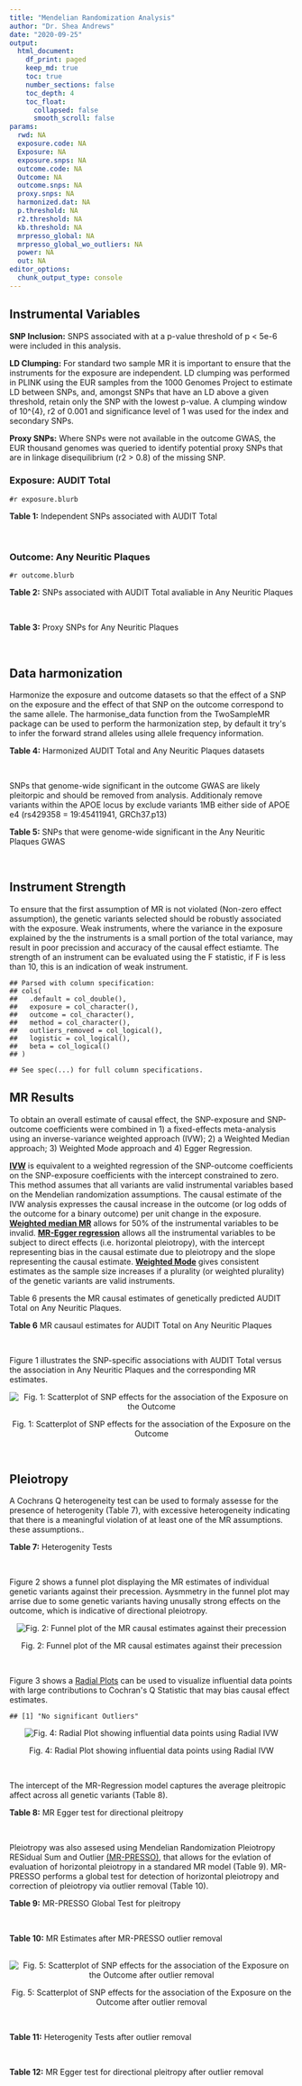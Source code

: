 ```yaml
---
title: "Mendelian Randomization Analysis"
author: "Dr. Shea Andrews"
date: "2020-09-25"
output:
  html_document:
    df_print: paged
    keep_md: true
    toc: true
    number_sections: false
    toc_depth: 4
    toc_float:
      collapsed: false
      smooth_scroll: false
params:
  rwd: NA
  exposure.code: NA
  Exposure: NA
  exposure.snps: NA
  outcome.code: NA
  Outcome: NA
  outcome.snps: NA
  proxy.snps: NA
  harmonized.dat: NA
  p.threshold: NA
  r2.threshold: NA
  kb.threshold: NA
  mrpresso_global: NA
  mrpresso_global_wo_outliers: NA
  power: NA
  out: NA
editor_options:
  chunk_output_type: console
---
```







## Instrumental Variables
**SNP Inclusion:** SNPS associated with at a p-value threshold of p < 5e-6 were included in this analysis.
<br>

**LD Clumping:** For standard two sample MR it is important to ensure that the instruments for the exposure are independent. LD clumping was performed in PLINK using the EUR samples from the 1000 Genomes Project to estimate LD between SNPs, and, amongst SNPs that have an LD above a given threshold, retain only the SNP with the lowest p-value. A clumping window of 10^{4}, r2 of 0.001 and significance level of 1 was used for the index and secondary SNPs.
<br>

**Proxy SNPs:** Where SNPs were not available in the outcome GWAS, the EUR thousand genomes was queried to identify potential proxy SNPs that are in linkage disequilibrium (r2 > 0.8) of the missing SNP.
<br>

### Exposure: AUDIT Total
`#r exposure.blurb`
<br>

**Table 1:** Independent SNPs associated with AUDIT Total
<div data-pagedtable="false">
  <script data-pagedtable-source type="application/json">
{"columns":[{"label":["SNP"],"name":[1],"type":["chr"],"align":["left"]},{"label":["CHROM"],"name":[2],"type":["dbl"],"align":["right"]},{"label":["POS"],"name":[3],"type":["dbl"],"align":["right"]},{"label":["REF"],"name":[4],"type":["chr"],"align":["left"]},{"label":["ALT"],"name":[5],"type":["chr"],"align":["left"]},{"label":["AF"],"name":[6],"type":["dbl"],"align":["right"]},{"label":["BETA"],"name":[7],"type":["dbl"],"align":["right"]},{"label":["SE"],"name":[8],"type":["dbl"],"align":["right"]},{"label":["Z"],"name":[9],"type":["dbl"],"align":["right"]},{"label":["P"],"name":[10],"type":["dbl"],"align":["right"]},{"label":["N"],"name":[11],"type":["dbl"],"align":["right"]},{"label":["TRAIT"],"name":[12],"type":["chr"],"align":["left"]}],"data":[{"1":"rs55847536","2":"1","3":"72248052","4":"A","5":"G","6":"0.39224600","7":"-0.01211140","8":"0.002641534","9":"-4.585","10":"4.545e-06","11":"140945","12":"AUDIT_Total"},{"1":"rs145186401","2":"1","3":"76879585","4":"T","5":"A","6":"0.02301560","7":"0.01278336","8":"0.002633030","9":"4.855","10":"1.203e-06","11":"141716","12":"AUDIT_Total"},{"1":"rs2390440","2":"1","3":"88625312","4":"C","5":"T","6":"0.23443800","7":"-0.01245564","8":"0.002631660","9":"-4.733","10":"2.211e-06","11":"141932","12":"AUDIT_Total"},{"1":"rs11809772","2":"1","3":"181625486","4":"A","5":"C","6":"0.11076800","7":"-0.01367530","8":"0.002654373","9":"-5.152","10":"2.582e-07","11":"139265","12":"AUDIT_Total"},{"1":"rs192227553","2":"1","3":"192064307","4":"G","5":"A","6":"0.01543210","7":"0.01217746","8":"0.002665236","9":"4.569","10":"4.895e-06","11":"138437","12":"AUDIT_Total"},{"1":"rs116258323","2":"1","3":"214449747","4":"C","5":"T","6":"0.04271170","7":"0.01407780","8":"0.002648693","9":"5.315","10":"1.067e-07","11":"139780","12":"AUDIT_Total"},{"1":"rs1260326","2":"2","3":"27730940","4":"T","5":"C","6":"0.61366100","7":"0.01873020","8":"0.002619605","9":"7.150","10":"8.664e-13","11":"141932","12":"AUDIT_Total"},{"1":"rs13389504","2":"2","3":"40369688","4":"T","5":"G","6":"0.18636700","7":"0.01219060","8":"0.002646099","9":"4.607","10":"4.090e-06","11":"140443","12":"AUDIT_Total"},{"1":"rs4953148","2":"2","3":"45152522","4":"A","5":"T","6":"0.39332400","7":"0.01478690","8":"0.002646656","9":"5.587","10":"2.314e-08","11":"139850","12":"AUDIT_Total"},{"1":"rs11677810","2":"2","3":"68066201","4":"C","5":"A","6":"0.25191500","7":"0.01232649","8":"0.002677924","9":"4.603","10":"4.167e-06","11":"137099","12":"AUDIT_Total"},{"1":"rs114658808","2":"2","3":"119423996","4":"G","5":"A","6":"0.05912220","7":"0.01292250","8":"0.002638860","9":"4.897","10":"9.723e-07","11":"141062","12":"AUDIT_Total"},{"1":"rs12474485","2":"2","3":"145810833","4":"A","5":"C","6":"0.25499100","7":"0.01217910","8":"0.002633896","9":"4.624","10":"3.765e-06","11":"141749","12":"AUDIT_Total"},{"1":"rs4853716","2":"2","3":"191361744","4":"C","5":"T","6":"0.82831800","7":"0.01212258","8":"0.002635344","9":"4.600","10":"4.220e-06","11":"141605","12":"AUDIT_Total"},{"1":"rs2302911","2":"2","3":"211455281","4":"A","5":"G","6":"0.45405000","7":"0.01342090","8":"0.002633619","9":"5.096","10":"3.463e-07","11":"141520","12":"AUDIT_Total"},{"1":"rs62244890","2":"3","3":"71611630","4":"T","5":"C","6":"0.37277700","7":"0.01323300","8":"0.002634485","9":"5.023","10":"5.079e-07","11":"141466","12":"AUDIT_Total"},{"1":"rs7618124","2":"3","3":"85548686","4":"A","5":"G","6":"0.71007600","7":"-0.01363860","8":"0.002631407","9":"-5.183","10":"2.187e-07","11":"141713","12":"AUDIT_Total"},{"1":"rs55726529","2":"3","3":"135458327","4":"A","5":"G","6":"0.09938340","7":"-0.01248370","8":"0.002719177","9":"-4.591","10":"4.409e-06","11":"132942","12":"AUDIT_Total"},{"1":"rs1920650","2":"3","3":"160335588","4":"T","5":"C","6":"0.30047400","7":"0.01482480","8":"0.002629442","9":"5.638","10":"1.717e-08","11":"141678","12":"AUDIT_Total"},{"1":"rs11940694","2":"4","3":"39414993","4":"A","5":"G","6":"0.60549300","7":"0.02478080","8":"0.002643005","9":"9.376","10":"6.834e-21","11":"138206","12":"AUDIT_Total"},{"1":"rs144198753","2":"4","3":"99713350","4":"C","5":"T","6":"0.00670047","7":"-0.03076248","8":"0.002606990","9":"-11.800","10":"3.887e-32","11":"140814","12":"AUDIT_Total"},{"1":"rs11733695","2":"4","3":"100122916","4":"G","5":"A","6":"0.00543085","7":"-0.02971133","8":"0.002601920","9":"-11.419","10":"3.370e-30","11":"141581","12":"AUDIT_Total"},{"1":"rs13135092","2":"4","3":"103198082","4":"A","5":"G","6":"0.05434780","7":"-0.01991090","8":"0.002623302","9":"-7.590","10":"3.198e-14","11":"141289","12":"AUDIT_Total"},{"1":"rs6533629","2":"4","3":"113494607","4":"G","5":"A","6":"0.39712300","7":"-0.01294953","8":"0.002671660","9":"-4.847","10":"1.253e-06","11":"137616","12":"AUDIT_Total"},{"1":"rs1457755","2":"5","3":"113637974","4":"T","5":"C","6":"0.55426500","7":"-0.01400920","8":"0.002634787","9":"-5.317","10":"1.056e-07","11":"141273","12":"AUDIT_Total"},{"1":"rs9372625","2":"6","3":"98344031","4":"G","5":"A","6":"0.33467600","7":"0.01403988","8":"0.002642552","9":"5.313","10":"1.080e-07","11":"140438","12":"AUDIT_Total"},{"1":"rs11984030","2":"7","3":"6354656","4":"A","5":"G","6":"0.46143900","7":"-0.01254150","8":"0.002675809","9":"-4.687","10":"2.769e-06","11":"137272","12":"AUDIT_Total"},{"1":"rs10227687","2":"7","3":"38741626","4":"G","5":"A","6":"0.61555200","7":"0.01292938","8":"0.002639727","9":"4.898","10":"9.675e-07","11":"140968","12":"AUDIT_Total"},{"1":"rs79931145","2":"7","3":"137122009","4":"C","5":"T","6":"0.02647810","7":"-0.01248956","8":"0.002631596","9":"-4.746","10":"2.079e-06","11":"141932","12":"AUDIT_Total"},{"1":"rs2622237","2":"7","3":"153489069","4":"A","5":"G","6":"0.39726300","7":"0.01217490","8":"0.002660016","9":"4.577","10":"4.708e-06","11":"138981","12":"AUDIT_Total"},{"1":"rs35040843","2":"8","3":"93341497","4":"C","5":"T","6":"0.30359100","7":"0.01471763","8":"0.002653260","9":"5.547","10":"2.909e-08","11":"139169","12":"AUDIT_Total"},{"1":"rs143011682","2":"8","3":"126831783","4":"A","5":"G","6":"0.11504900","7":"-0.01230210","8":"0.002637111","9":"-4.665","10":"3.084e-06","11":"141378","12":"AUDIT_Total"},{"1":"rs13266268","2":"8","3":"142611971","4":"C","5":"T","6":"0.40148800","7":"-0.01273468","8":"0.002776255","9":"-4.587","10":"4.507e-06","11":"127488","12":"AUDIT_Total"},{"1":"rs3138496","2":"9","3":"92219801","4":"C","5":"T","6":"0.05003810","7":"0.01294572","8":"0.002630710","9":"4.921","10":"8.598e-07","11":"141932","12":"AUDIT_Total"},{"1":"rs148575582","2":"9","3":"122062643","4":"T","5":"C","6":"0.01686620","7":"0.01275960","8":"0.002657686","9":"4.801","10":"1.578e-06","11":"139105","12":"AUDIT_Total"},{"1":"rs147311119","2":"10","3":"9404825","4":"C","5":"G","6":"0.03336960","7":"-0.01216210","8":"0.002634200","9":"-4.617","10":"3.898e-06","11":"141720","12":"AUDIT_Total"},{"1":"rs7078436","2":"10","3":"30378863","4":"A","5":"G","6":"0.27403000","7":"-0.01508130","8":"0.002628329","9":"-5.738","10":"9.583e-09","11":"141745","12":"AUDIT_Total"},{"1":"rs2017064","2":"11","3":"41455386","4":"C","5":"T","6":"0.67373700","7":"0.01247393","8":"0.002663662","9":"4.683","10":"2.823e-06","11":"138540","12":"AUDIT_Total"},{"1":"rs2293576","2":"11","3":"47434986","4":"G","5":"A","6":"0.32902900","7":"0.01535348","8":"0.002632176","9":"5.833","10":"5.454e-09","11":"141275","12":"AUDIT_Total"},{"1":"rs12795307","2":"11","3":"72506324","4":"G","5":"A","6":"0.26040100","7":"0.01208207","8":"0.002635705","9":"4.584","10":"4.572e-06","11":"141575","12":"AUDIT_Total"},{"1":"rs7948028","2":"11","3":"113328681","4":"A","5":"C","6":"0.27900700","7":"-0.01389140","8":"0.002638447","9":"-5.265","10":"1.406e-07","11":"140906","12":"AUDIT_Total"},{"1":"rs1042725","2":"12","3":"66358347","4":"C","5":"T","6":"0.45995600","7":"-0.01217656","8":"0.002632200","9":"-4.626","10":"3.725e-06","11":"141932","12":"AUDIT_Total"},{"1":"rs73519744","2":"13","3":"71536531","4":"A","5":"G","6":"0.05117970","7":"0.01327340","8":"0.002640430","9":"5.027","10":"4.987e-07","11":"140822","12":"AUDIT_Total"},{"1":"rs117750242","2":"13","3":"109806518","4":"C","5":"T","6":"0.00706522","7":"0.01237358","8":"0.002641105","9":"4.685","10":"2.794e-06","11":"140936","12":"AUDIT_Total"},{"1":"rs1319338","2":"15","3":"26449418","4":"T","5":"A","6":"0.06694640","7":"-0.01299030","8":"0.002633347","9":"-4.933","10":"8.104e-07","11":"141639","12":"AUDIT_Total"},{"1":"rs701455","2":"15","3":"46816049","4":"G","5":"A","6":"0.57415500","7":"-0.01327660","8":"0.002630072","9":"-5.048","10":"4.464e-07","11":"141932","12":"AUDIT_Total"},{"1":"rs72771074","2":"16","3":"20002523","4":"A","5":"C","6":"0.29574400","7":"0.01409940","8":"0.002639345","9":"5.342","10":"9.197e-08","11":"140767","12":"AUDIT_Total"},{"1":"rs11862597","2":"16","3":"30490854","4":"G","5":"A","6":"0.12386200","7":"-0.01322155","8":"0.002630631","9":"-5.026","10":"4.997e-07","11":"141883","12":"AUDIT_Total"},{"1":"rs74980679","2":"16","3":"71779310","4":"G","5":"T","6":"0.12050800","7":"0.01219096","8":"0.002635883","9":"4.625","10":"3.747e-06","11":"141533","12":"AUDIT_Total"},{"1":"rs12936842","2":"17","3":"7553383","4":"A","5":"T","6":"0.26744600","7":"-0.01245840","8":"0.002658641","9":"-4.686","10":"2.790e-06","11":"139067","12":"AUDIT_Total"},{"1":"rs62062288","2":"17","3":"44096553","4":"G","5":"A","6":"0.13753600","7":"-0.01645099","8":"0.002650821","9":"-6.206","10":"5.430e-10","11":"139072","12":"AUDIT_Total"},{"1":"rs6507054","2":"18","3":"31248323","4":"T","5":"C","6":"0.56820000","7":"-0.01236280","8":"0.002637114","9":"-4.688","10":"2.754e-06","11":"141365","12":"AUDIT_Total"},{"1":"rs492602","2":"19","3":"49206417","4":"A","5":"G","6":"0.38356900","7":"0.01463750","8":"0.002627447","9":"5.571","10":"2.526e-08","11":"141932","12":"AUDIT_Total"},{"1":"rs12329964","2":"22","3":"19959033","4":"G","5":"A","6":"0.16630300","7":"0.01224455","8":"0.002636070","9":"4.645","10":"3.409e-06","11":"141502","12":"AUDIT_Total"},{"1":"rs2412970","2":"22","3":"30486826","4":"A","5":"G","6":"0.52143100","7":"0.01219000","8":"0.002632824","9":"4.630","10":"3.654e-06","11":"141862","12":"AUDIT_Total"},{"1":"rs9607805","2":"22","3":"41854446","4":"C","5":"T","6":"0.73870300","7":"0.01410817","8":"0.002640990","9":"5.342","10":"9.205e-08","11":"140590","12":"AUDIT_Total"}],"options":{"columns":{"min":{},"max":[10]},"rows":{"min":[10],"max":[10]},"pages":{}}}
  </script>
</div>
<br>

### Outcome: Any Neuritic Plaques
`#r outcome.blurb`
<br>

**Table 2:** SNPs associated with AUDIT Total avaliable in Any Neuritic Plaques
<div data-pagedtable="false">
  <script data-pagedtable-source type="application/json">
{"columns":[{"label":["SNP"],"name":[1],"type":["chr"],"align":["left"]},{"label":["CHROM"],"name":[2],"type":["dbl"],"align":["right"]},{"label":["POS"],"name":[3],"type":["dbl"],"align":["right"]},{"label":["REF"],"name":[4],"type":["chr"],"align":["left"]},{"label":["ALT"],"name":[5],"type":["chr"],"align":["left"]},{"label":["AF"],"name":[6],"type":["dbl"],"align":["right"]},{"label":["BETA"],"name":[7],"type":["dbl"],"align":["right"]},{"label":["SE"],"name":[8],"type":["dbl"],"align":["right"]},{"label":["Z"],"name":[9],"type":["dbl"],"align":["right"]},{"label":["P"],"name":[10],"type":["dbl"],"align":["right"]},{"label":["N"],"name":[11],"type":["dbl"],"align":["right"]},{"label":["TRAIT"],"name":[12],"type":["chr"],"align":["left"]}],"data":[{"1":"rs55847536","2":"1","3":"72248052","4":"A","5":"G","6":"0.4220","7":"-0.0439","8":"0.0728","9":"-0.603022000","10":"0.54630","11":"4046","12":"Neuritic_Plaques"},{"1":"rs2390440","2":"1","3":"88625312","4":"C","5":"T","6":"0.2197","7":"-0.0087","8":"0.0891","9":"-0.097643098","10":"0.92250","11":"4046","12":"Neuritic_Plaques"},{"1":"rs11809772","2":"1","3":"181625486","4":"A","5":"C","6":"0.1251","7":"-0.0759","8":"0.1115","9":"-0.680717000","10":"0.49590","11":"4046","12":"Neuritic_Plaques"},{"1":"rs116258323","2":"1","3":"214449747","4":"C","5":"T","6":"0.0659","7":"0.4191","8":"0.1859","9":"2.254437870","10":"0.02414","11":"4046","12":"Neuritic_Plaques"},{"1":"rs1260326","2":"2","3":"27730940","4":"T","5":"C","6":"0.5933","7":"-0.0300","8":"0.0716","9":"-0.418994000","10":"0.67520","11":"4046","12":"Neuritic_Plaques"},{"1":"rs13389504","2":"2","3":"40369688","4":"T","5":"G","6":"0.1893","7":"0.0328","8":"0.0932","9":"0.351931000","10":"0.72510","11":"4046","12":"Neuritic_Plaques"},{"1":"rs11677810","2":"2","3":"68066201","4":"C","5":"A","6":"0.2328","7":"-0.1469","8":"0.0926","9":"-1.586393089","10":"0.11280","11":"4046","12":"Neuritic_Plaques"},{"1":"rs114658808","2":"2","3":"119423996","4":"G","5":"A","6":"0.0111","7":"3.7339","8":"2.2808","9":"1.637101017","10":"0.10160","11":"4046","12":"Neuritic_Plaques"},{"1":"rs12474485","2":"2","3":"145810833","4":"A","5":"C","6":"0.3236","7":"0.0529","8":"0.0756","9":"0.699735000","10":"0.48370","11":"4046","12":"Neuritic_Plaques"},{"1":"rs4853716","2":"2","3":"191361744","4":"C","5":"T","6":"0.7681","7":"-0.0096","8":"0.0826","9":"-0.116222760","10":"0.90740","11":"4046","12":"Neuritic_Plaques"},{"1":"rs2302911","2":"2","3":"211455281","4":"A","5":"G","6":"0.4929","7":"0.1126","8":"0.0703","9":"1.601710000","10":"0.10920","11":"4046","12":"Neuritic_Plaques"},{"1":"rs62244890","2":"3","3":"71611630","4":"T","5":"C","6":"0.4111","7":"0.0016","8":"0.0758","9":"0.021108200","10":"0.98290","11":"4046","12":"Neuritic_Plaques"},{"1":"rs7618124","2":"3","3":"85548686","4":"A","5":"G","6":"0.6427","7":"-0.0520","8":"0.0730","9":"-0.712329000","10":"0.47610","11":"4046","12":"Neuritic_Plaques"},{"1":"rs55726529","2":"3","3":"135458327","4":"A","5":"G","6":"0.1060","7":"-0.1024","8":"0.1396","9":"-0.733524000","10":"0.46340","11":"4046","12":"Neuritic_Plaques"},{"1":"rs1920650","2":"3","3":"160335588","4":"T","5":"C","6":"0.2997","7":"-0.0369","8":"0.0765","9":"-0.482353000","10":"0.62890","11":"4046","12":"Neuritic_Plaques"},{"1":"rs11940694","2":"4","3":"39414993","4":"A","5":"G","6":"0.5922","7":"-0.0109","8":"0.0749","9":"-0.145527000","10":"0.88380","11":"4046","12":"Neuritic_Plaques"},{"1":"rs11733695","2":"4","3":"100122916","4":"G","5":"A","6":"0.0159","7":"0.3663","8":"0.5197","9":"0.704829709","10":"0.48080","11":"4046","12":"Neuritic_Plaques"},{"1":"rs13135092","2":"4","3":"103198082","4":"A","5":"G","6":"0.0885","7":"0.0082","8":"0.1315","9":"0.062357400","10":"0.95010","11":"4046","12":"Neuritic_Plaques"},{"1":"rs6533629","2":"4","3":"113494607","4":"G","5":"A","6":"0.4140","7":"0.0675","8":"0.0748","9":"0.902406417","10":"0.36670","11":"4046","12":"Neuritic_Plaques"},{"1":"rs1457755","2":"5","3":"113637974","4":"T","5":"C","6":"0.5684","7":"0.0535","8":"0.0713","9":"0.750351000","10":"0.45350","11":"4046","12":"Neuritic_Plaques"},{"1":"rs9372625","2":"6","3":"98344031","4":"G","5":"A","6":"0.3955","7":"-0.0947","8":"0.0741","9":"-1.278002699","10":"0.20140","11":"4046","12":"Neuritic_Plaques"},{"1":"rs11984030","2":"7","3":"6354656","4":"A","5":"G","6":"0.4183","7":"-0.0673","8":"0.0819","9":"-0.821734000","10":"0.41070","11":"4046","12":"Neuritic_Plaques"},{"1":"rs10227687","2":"7","3":"38741626","4":"G","5":"A","6":"0.6064","7":"0.0696","8":"0.0736","9":"0.945652174","10":"0.34480","11":"4046","12":"Neuritic_Plaques"},{"1":"rs2622237","2":"7","3":"153489069","4":"A","5":"G","6":"0.3632","7":"0.0910","8":"0.0894","9":"1.017900000","10":"0.30860","11":"4046","12":"Neuritic_Plaques"},{"1":"rs35040843","2":"8","3":"93341497","4":"C","5":"T","6":"0.2721","7":"-0.1557","8":"0.0818","9":"-1.903422983","10":"0.05693","11":"4046","12":"Neuritic_Plaques"},{"1":"rs143011682","2":"8","3":"126831783","4":"A","5":"G","6":"0.1061","7":"0.0486","8":"0.3672","9":"0.132353000","10":"0.89480","11":"4046","12":"Neuritic_Plaques"},{"1":"rs13266268","2":"8","3":"142611971","4":"C","5":"T","6":"0.3619","7":"-0.0174","8":"0.0799","9":"-0.217772215","10":"0.82740","11":"4046","12":"Neuritic_Plaques"},{"1":"rs3138496","2":"9","3":"92219801","4":"C","5":"T","6":"0.1144","7":"0.0014","8":"0.1454","9":"0.009628611","10":"0.99250","11":"4046","12":"Neuritic_Plaques"},{"1":"rs148575582","2":"9","3":"122062643","4":"T","5":"C","6":"0.0178","7":"0.8948","8":"1.0684","9":"0.837514000","10":"0.40230","11":"4046","12":"Neuritic_Plaques"},{"1":"rs7078436","2":"10","3":"30378863","4":"A","5":"G","6":"0.3414","7":"0.0890","8":"0.0763","9":"1.166450000","10":"0.24300","11":"4046","12":"Neuritic_Plaques"},{"1":"rs2017064","2":"11","3":"41455386","4":"C","5":"T","6":"0.6544","7":"0.1511","8":"0.0742","9":"2.036388140","10":"0.04178","11":"4046","12":"Neuritic_Plaques"},{"1":"rs2293576","2":"11","3":"47434986","4":"G","5":"A","6":"0.3490","7":"0.0202","8":"0.0736","9":"0.274456522","10":"0.78350","11":"4046","12":"Neuritic_Plaques"},{"1":"rs12795307","2":"11","3":"72506324","4":"G","5":"A","6":"0.3402","7":"-0.0564","8":"0.0742","9":"-0.760107817","10":"0.44680","11":"4046","12":"Neuritic_Plaques"},{"1":"rs1042725","2":"12","3":"66358347","4":"C","5":"T","6":"0.4951","7":"-0.0965","8":"0.0710","9":"-1.359154930","10":"0.17430","11":"4046","12":"Neuritic_Plaques"},{"1":"rs73519744","2":"13","3":"71536531","4":"A","5":"G","6":"0.0584","7":"-0.0254","8":"0.1662","9":"-0.152828000","10":"0.87860","11":"4046","12":"Neuritic_Plaques"},{"1":"rs117750242","2":"13","3":"109806518","4":"C","5":"T","6":"0.0120","7":"0.8985","8":"5.4261","9":"0.165588544","10":"0.86850","11":"4046","12":"Neuritic_Plaques"},{"1":"rs701455","2":"15","3":"46816049","4":"G","5":"A","6":"0.5424","7":"-0.1596","8":"0.0763","9":"-2.091743119","10":"0.03634","11":"4046","12":"Neuritic_Plaques"},{"1":"rs72771074","2":"16","3":"20002523","4":"A","5":"C","6":"0.2577","7":"-0.0593","8":"0.0823","9":"-0.720535000","10":"0.47120","11":"4046","12":"Neuritic_Plaques"},{"1":"rs11862597","2":"16","3":"30490854","4":"G","5":"A","6":"0.1297","7":"0.0327","8":"0.1164","9":"0.280927835","10":"0.77890","11":"4046","12":"Neuritic_Plaques"},{"1":"rs74980679","2":"16","3":"71779310","4":"G","5":"T","6":"0.1442","7":"-0.0122","8":"0.1016","9":"-0.120078740","10":"0.90430","11":"4046","12":"Neuritic_Plaques"},{"1":"rs62062288","2":"17","3":"44096553","4":"G","5":"A","6":"0.1819","7":"0.0189","8":"0.0987","9":"0.191489362","10":"0.84840","11":"4046","12":"Neuritic_Plaques"},{"1":"rs6507054","2":"18","3":"31248323","4":"T","5":"C","6":"0.5857","7":"-0.0338","8":"0.0736","9":"-0.459239000","10":"0.64620","11":"4046","12":"Neuritic_Plaques"},{"1":"rs492602","2":"19","3":"49206417","4":"A","5":"G","6":"0.4847","7":"0.0268","8":"0.0742","9":"0.361186000","10":"0.71760","11":"4046","12":"Neuritic_Plaques"},{"1":"rs12329964","2":"22","3":"19959033","4":"G","5":"A","6":"0.1749","7":"0.0008","8":"0.0935","9":"0.008556150","10":"0.99330","11":"4046","12":"Neuritic_Plaques"},{"1":"rs2412970","2":"22","3":"30486826","4":"A","5":"G","6":"0.4506","7":"-0.0904","8":"0.0722","9":"-1.252080000","10":"0.21040","11":"4046","12":"Neuritic_Plaques"},{"1":"rs9607805","2":"22","3":"41854446","4":"C","5":"T","6":"0.7368","7":"0.0527","8":"0.0810","9":"0.650617284","10":"0.51560","11":"4046","12":"Neuritic_Plaques"},{"1":"rs145186401","2":"NA","3":"NA","4":"NA","5":"NA","6":"NA","7":"NA","8":"NA","9":"NA","10":"NA","11":"NA","12":"NA"},{"1":"rs192227553","2":"NA","3":"NA","4":"NA","5":"NA","6":"NA","7":"NA","8":"NA","9":"NA","10":"NA","11":"NA","12":"NA"},{"1":"rs4953148","2":"NA","3":"NA","4":"NA","5":"NA","6":"NA","7":"NA","8":"NA","9":"NA","10":"NA","11":"NA","12":"NA"},{"1":"rs144198753","2":"NA","3":"NA","4":"NA","5":"NA","6":"NA","7":"NA","8":"NA","9":"NA","10":"NA","11":"NA","12":"NA"},{"1":"rs79931145","2":"NA","3":"NA","4":"NA","5":"NA","6":"NA","7":"NA","8":"NA","9":"NA","10":"NA","11":"NA","12":"NA"},{"1":"rs147311119","2":"NA","3":"NA","4":"NA","5":"NA","6":"NA","7":"NA","8":"NA","9":"NA","10":"NA","11":"NA","12":"NA"},{"1":"rs7948028","2":"NA","3":"NA","4":"NA","5":"NA","6":"NA","7":"NA","8":"NA","9":"NA","10":"NA","11":"NA","12":"NA"},{"1":"rs1319338","2":"NA","3":"NA","4":"NA","5":"NA","6":"NA","7":"NA","8":"NA","9":"NA","10":"NA","11":"NA","12":"NA"},{"1":"rs12936842","2":"NA","3":"NA","4":"NA","5":"NA","6":"NA","7":"NA","8":"NA","9":"NA","10":"NA","11":"NA","12":"NA"}],"options":{"columns":{"min":{},"max":[10]},"rows":{"min":[10],"max":[10]},"pages":{}}}
  </script>
</div>
<br>

**Table 3:** Proxy SNPs for Any Neuritic Plaques
<div data-pagedtable="false">
  <script data-pagedtable-source type="application/json">
{"columns":[{"label":["target_snp"],"name":[1],"type":["chr"],"align":["left"]},{"label":["proxy_snp"],"name":[2],"type":["chr"],"align":["left"]},{"label":["ld.r2"],"name":[3],"type":["dbl"],"align":["right"]},{"label":["Dprime"],"name":[4],"type":["dbl"],"align":["right"]},{"label":["PHASE"],"name":[5],"type":["chr"],"align":["left"]},{"label":["X12"],"name":[6],"type":["lgl"],"align":["right"]},{"label":["CHROM"],"name":[7],"type":["dbl"],"align":["right"]},{"label":["POS"],"name":[8],"type":["dbl"],"align":["right"]},{"label":["REF.proxy"],"name":[9],"type":["chr"],"align":["left"]},{"label":["ALT.proxy"],"name":[10],"type":["chr"],"align":["left"]},{"label":["AF"],"name":[11],"type":["dbl"],"align":["right"]},{"label":["BETA"],"name":[12],"type":["dbl"],"align":["right"]},{"label":["SE"],"name":[13],"type":["dbl"],"align":["right"]},{"label":["Z"],"name":[14],"type":["dbl"],"align":["right"]},{"label":["P"],"name":[15],"type":["dbl"],"align":["right"]},{"label":["N"],"name":[16],"type":["dbl"],"align":["right"]},{"label":["TRAIT"],"name":[17],"type":["chr"],"align":["left"]},{"label":["ref"],"name":[18],"type":["chr"],"align":["left"]},{"label":["ref.proxy"],"name":[19],"type":["chr"],"align":["left"]},{"label":["alt"],"name":[20],"type":["chr"],"align":["left"]},{"label":["alt.proxy"],"name":[21],"type":["chr"],"align":["left"]},{"label":["ALT"],"name":[22],"type":["chr"],"align":["left"]},{"label":["REF"],"name":[23],"type":["chr"],"align":["left"]},{"label":["proxy.outcome"],"name":[24],"type":["lgl"],"align":["right"]}],"data":[{"1":"rs145186401","2":"rs143430155","3":"1.000000","4":"1.000000","5":"AG/TA","6":"NA","7":"1","8":"76898960","9":"A","10":"G","11":"0.0168","12":"-0.2946","13":"0.4782","14":"-0.6160600","15":"0.5379","16":"4046","17":"Neuritic_Plaques","18":"A","19":"G","20":"T","21":"A","22":"A","23":"T","24":"TRUE"},{"1":"rs192227553","2":"rs116627534","3":"0.932392","4":"1.000000","5":"AC/GT","6":"NA","7":"1","8":"191935570","9":"T","10":"C","11":"0.0189","12":"0.0142","13":"0.3952","14":"0.0359312","15":"0.9713","16":"4046","17":"Neuritic_Plaques","18":"A","19":"C","20":"G","21":"T","22":"A","23":"G","24":"TRUE"},{"1":"rs4953148","2":"rs7569203","3":"0.954330","4":"0.995223","5":"TC/AA","6":"NA","7":"2","8":"45154418","9":"A","10":"C","11":"0.3183","12":"0.0299","13":"0.0832","14":"0.3593750","15":"0.7196","16":"4046","17":"Neuritic_Plaques","18":"T","19":"C","20":"A","21":"A","22":"T","23":"A","24":"TRUE"},{"1":"rs144198753","2":"rs145441283","3":"0.844453","4":"1.000000","5":"TG/CA","6":"NA","7":"4","8":"99751794","9":"A","10":"G","11":"0.0201","12":"-1.6385","13":"1.2454","14":"-1.3156400","15":"0.1883","16":"4046","17":"Neuritic_Plaques","18":"T","19":"G","20":"C","21":"A","22":"T","23":"C","24":"TRUE"},{"1":"rs147311119","2":"rs150347273","3":"1.000000","4":"1.000000","5":"GA/CG","6":"NA","7":"10","8":"9398572","9":"G","10":"A","11":"0.0138","12":"-0.4242","13":"0.5368","14":"-0.7902385","15":"0.4295","16":"4046","17":"Neuritic_Plaques","18":"G","19":"A","20":"C","21":"G","22":"G","23":"C","24":"TRUE"},{"1":"rs7948028","2":"rs4337071","3":"0.987138","4":"0.995685","5":"CT/AC","6":"NA","7":"11","8":"113334100","9":"C","10":"T","11":"0.3809","12":"0.0085","13":"0.0738","14":"0.1151762","15":"0.9083","16":"4046","17":"Neuritic_Plaques","18":"C","19":"T","20":"A","21":"C","22":"C","23":"A","24":"TRUE"},{"1":"rs1319338","2":"rs56188014","3":"0.949361","4":"1.000000","5":"AA/TG","6":"NA","7":"15","8":"26445039","9":"G","10":"A","11":"0.0773","12":"-0.1246","13":"0.1371","14":"-0.9088257","15":"0.3634","16":"4046","17":"Neuritic_Plaques","18":"A","19":"A","20":"T","21":"G","22":"A","23":"T","24":"TRUE"},{"1":"rs12936842","2":"rs34547522","3":"0.939389","4":"0.990182","5":"TT/AC","6":"NA","7":"17","8":"7546716","9":"C","10":"T","11":"0.3097","12":"0.0801","13":"0.0843","14":"0.9501779","15":"0.3418","16":"4046","17":"Neuritic_Plaques","18":"T","19":"T","20":"A","21":"C","22":"T","23":"A","24":"TRUE"},{"1":"rs79931145","2":"NA","3":"NA","4":"NA","5":"NA","6":"NA","7":"NA","8":"NA","9":"NA","10":"NA","11":"NA","12":"NA","13":"NA","14":"NA","15":"NA","16":"NA","17":"NA","18":"NA","19":"NA","20":"NA","21":"NA","22":"NA","23":"NA","24":"NA"}],"options":{"columns":{"min":{},"max":[10]},"rows":{"min":[10],"max":[10]},"pages":{}}}
  </script>
</div>
<br>

## Data harmonization
Harmonize the exposure and outcome datasets so that the effect of a SNP on the exposure and the effect of that SNP on the outcome correspond to the same allele. The harmonise_data function from the TwoSampleMR package can be used to perform the harmonization step, by default it try's to infer the forward strand alleles using allele frequency information.
<br>

**Table 4:** Harmonized AUDIT Total and Any Neuritic Plaques datasets
<div data-pagedtable="false">
  <script data-pagedtable-source type="application/json">
{"columns":[{"label":["SNP"],"name":[1],"type":["chr"],"align":["left"]},{"label":["effect_allele.exposure"],"name":[2],"type":["chr"],"align":["left"]},{"label":["other_allele.exposure"],"name":[3],"type":["chr"],"align":["left"]},{"label":["effect_allele.outcome"],"name":[4],"type":["chr"],"align":["left"]},{"label":["other_allele.outcome"],"name":[5],"type":["chr"],"align":["left"]},{"label":["beta.exposure"],"name":[6],"type":["dbl"],"align":["right"]},{"label":["beta.outcome"],"name":[7],"type":["dbl"],"align":["right"]},{"label":["eaf.exposure"],"name":[8],"type":["dbl"],"align":["right"]},{"label":["eaf.outcome"],"name":[9],"type":["dbl"],"align":["right"]},{"label":["remove"],"name":[10],"type":["lgl"],"align":["right"]},{"label":["palindromic"],"name":[11],"type":["lgl"],"align":["right"]},{"label":["ambiguous"],"name":[12],"type":["lgl"],"align":["right"]},{"label":["id.outcome"],"name":[13],"type":["chr"],"align":["left"]},{"label":["chr.outcome"],"name":[14],"type":["dbl"],"align":["right"]},{"label":["pos.outcome"],"name":[15],"type":["dbl"],"align":["right"]},{"label":["se.outcome"],"name":[16],"type":["dbl"],"align":["right"]},{"label":["z.outcome"],"name":[17],"type":["dbl"],"align":["right"]},{"label":["pval.outcome"],"name":[18],"type":["dbl"],"align":["right"]},{"label":["samplesize.outcome"],"name":[19],"type":["dbl"],"align":["right"]},{"label":["outcome"],"name":[20],"type":["chr"],"align":["left"]},{"label":["mr_keep.outcome"],"name":[21],"type":["lgl"],"align":["right"]},{"label":["pval_origin.outcome"],"name":[22],"type":["chr"],"align":["left"]},{"label":["chr.exposure"],"name":[23],"type":["dbl"],"align":["right"]},{"label":["pos.exposure"],"name":[24],"type":["dbl"],"align":["right"]},{"label":["se.exposure"],"name":[25],"type":["dbl"],"align":["right"]},{"label":["z.exposure"],"name":[26],"type":["dbl"],"align":["right"]},{"label":["pval.exposure"],"name":[27],"type":["dbl"],"align":["right"]},{"label":["samplesize.exposure"],"name":[28],"type":["dbl"],"align":["right"]},{"label":["exposure"],"name":[29],"type":["chr"],"align":["left"]},{"label":["mr_keep.exposure"],"name":[30],"type":["lgl"],"align":["right"]},{"label":["pval_origin.exposure"],"name":[31],"type":["chr"],"align":["left"]},{"label":["id.exposure"],"name":[32],"type":["chr"],"align":["left"]},{"label":["action"],"name":[33],"type":["dbl"],"align":["right"]},{"label":["mr_keep"],"name":[34],"type":["lgl"],"align":["right"]},{"label":["pt"],"name":[35],"type":["dbl"],"align":["right"]},{"label":["pleitropy_keep"],"name":[36],"type":["lgl"],"align":["right"]},{"label":["mrpresso_RSSobs"],"name":[37],"type":["lgl"],"align":["right"]},{"label":["mrpresso_pval"],"name":[38],"type":["lgl"],"align":["right"]},{"label":["mrpresso_keep"],"name":[39],"type":["lgl"],"align":["right"]}],"data":[{"1":"rs10227687","2":"A","3":"G","4":"A","5":"G","6":"0.01292938","7":"0.0696","8":"0.61555200","9":"0.6064","10":"FALSE","11":"FALSE","12":"FALSE","13":"PV8isp","14":"7","15":"38741626","16":"0.0736","17":"0.945652174","18":"0.34480","19":"4046","20":"Beecham2014npany","21":"TRUE","22":"reported","23":"7","24":"38741626","25":"0.002639727","26":"4.898","27":"9.675e-07","28":"140968","29":"SanchezRoige2019auditt23andMe","30":"TRUE","31":"reported","32":"W4M8ve","33":"2","34":"TRUE","35":"5e-06","36":"TRUE","37":"NA","38":"NA","39":"TRUE"},{"1":"rs1042725","2":"T","3":"C","4":"T","5":"C","6":"-0.01217656","7":"-0.0965","8":"0.45995600","9":"0.4951","10":"FALSE","11":"FALSE","12":"FALSE","13":"PV8isp","14":"12","15":"66358347","16":"0.0710","17":"-1.359154930","18":"0.17430","19":"4046","20":"Beecham2014npany","21":"TRUE","22":"reported","23":"12","24":"66358347","25":"0.002632200","26":"-4.626","27":"3.725e-06","28":"141932","29":"SanchezRoige2019auditt23andMe","30":"TRUE","31":"reported","32":"W4M8ve","33":"2","34":"TRUE","35":"5e-06","36":"TRUE","37":"NA","38":"NA","39":"TRUE"},{"1":"rs114658808","2":"A","3":"G","4":"A","5":"G","6":"0.01292250","7":"3.7339","8":"0.05912220","9":"0.0111","10":"FALSE","11":"FALSE","12":"FALSE","13":"PV8isp","14":"2","15":"119423996","16":"2.2808","17":"1.637101017","18":"0.10160","19":"4046","20":"Beecham2014npany","21":"TRUE","22":"reported","23":"2","24":"119423996","25":"0.002638860","26":"4.897","27":"9.723e-07","28":"141062","29":"SanchezRoige2019auditt23andMe","30":"TRUE","31":"reported","32":"W4M8ve","33":"2","34":"TRUE","35":"5e-06","36":"TRUE","37":"NA","38":"NA","39":"TRUE"},{"1":"rs116258323","2":"T","3":"C","4":"T","5":"C","6":"0.01407780","7":"0.4191","8":"0.04271170","9":"0.0659","10":"FALSE","11":"FALSE","12":"FALSE","13":"PV8isp","14":"1","15":"214449747","16":"0.1859","17":"2.254437870","18":"0.02414","19":"4046","20":"Beecham2014npany","21":"TRUE","22":"reported","23":"1","24":"214449747","25":"0.002648693","26":"5.315","27":"1.067e-07","28":"139780","29":"SanchezRoige2019auditt23andMe","30":"TRUE","31":"reported","32":"W4M8ve","33":"2","34":"TRUE","35":"5e-06","36":"TRUE","37":"NA","38":"NA","39":"TRUE"},{"1":"rs11677810","2":"A","3":"C","4":"A","5":"C","6":"0.01232649","7":"-0.1469","8":"0.25191500","9":"0.2328","10":"FALSE","11":"FALSE","12":"FALSE","13":"PV8isp","14":"2","15":"68066201","16":"0.0926","17":"-1.586393089","18":"0.11280","19":"4046","20":"Beecham2014npany","21":"TRUE","22":"reported","23":"2","24":"68066201","25":"0.002677924","26":"4.603","27":"4.167e-06","28":"137099","29":"SanchezRoige2019auditt23andMe","30":"TRUE","31":"reported","32":"W4M8ve","33":"2","34":"TRUE","35":"5e-06","36":"TRUE","37":"NA","38":"NA","39":"TRUE"},{"1":"rs11733695","2":"A","3":"G","4":"A","5":"G","6":"-0.02971133","7":"0.3663","8":"0.00543085","9":"0.0159","10":"FALSE","11":"FALSE","12":"FALSE","13":"PV8isp","14":"4","15":"100122916","16":"0.5197","17":"0.704829709","18":"0.48080","19":"4046","20":"Beecham2014npany","21":"TRUE","22":"reported","23":"4","24":"100122916","25":"0.002601920","26":"-11.419","27":"3.370e-30","28":"141581","29":"SanchezRoige2019auditt23andMe","30":"TRUE","31":"reported","32":"W4M8ve","33":"2","34":"TRUE","35":"5e-06","36":"TRUE","37":"NA","38":"NA","39":"TRUE"},{"1":"rs117750242","2":"T","3":"C","4":"T","5":"C","6":"0.01237358","7":"0.8985","8":"0.00706522","9":"0.0120","10":"FALSE","11":"FALSE","12":"FALSE","13":"PV8isp","14":"13","15":"109806518","16":"5.4261","17":"0.165588544","18":"0.86850","19":"4046","20":"Beecham2014npany","21":"TRUE","22":"reported","23":"13","24":"109806518","25":"0.002641105","26":"4.685","27":"2.794e-06","28":"140936","29":"SanchezRoige2019auditt23andMe","30":"TRUE","31":"reported","32":"W4M8ve","33":"2","34":"TRUE","35":"5e-06","36":"TRUE","37":"NA","38":"NA","39":"TRUE"},{"1":"rs11809772","2":"C","3":"A","4":"C","5":"A","6":"-0.01367530","7":"-0.0759","8":"0.11076800","9":"0.1251","10":"FALSE","11":"FALSE","12":"FALSE","13":"PV8isp","14":"1","15":"181625486","16":"0.1115","17":"-0.680717000","18":"0.49590","19":"4046","20":"Beecham2014npany","21":"TRUE","22":"reported","23":"1","24":"181625486","25":"0.002654373","26":"-5.152","27":"2.582e-07","28":"139265","29":"SanchezRoige2019auditt23andMe","30":"TRUE","31":"reported","32":"W4M8ve","33":"2","34":"TRUE","35":"5e-06","36":"TRUE","37":"NA","38":"NA","39":"TRUE"},{"1":"rs11862597","2":"A","3":"G","4":"A","5":"G","6":"-0.01322155","7":"0.0327","8":"0.12386200","9":"0.1297","10":"FALSE","11":"FALSE","12":"FALSE","13":"PV8isp","14":"16","15":"30490854","16":"0.1164","17":"0.280927835","18":"0.77890","19":"4046","20":"Beecham2014npany","21":"TRUE","22":"reported","23":"16","24":"30490854","25":"0.002630631","26":"-5.026","27":"4.997e-07","28":"141883","29":"SanchezRoige2019auditt23andMe","30":"TRUE","31":"reported","32":"W4M8ve","33":"2","34":"TRUE","35":"5e-06","36":"TRUE","37":"NA","38":"NA","39":"TRUE"},{"1":"rs11940694","2":"G","3":"A","4":"G","5":"A","6":"0.02478080","7":"-0.0109","8":"0.60549300","9":"0.5922","10":"FALSE","11":"FALSE","12":"FALSE","13":"PV8isp","14":"4","15":"39414993","16":"0.0749","17":"-0.145527000","18":"0.88380","19":"4046","20":"Beecham2014npany","21":"TRUE","22":"reported","23":"4","24":"39414993","25":"0.002643005","26":"9.376","27":"6.834e-21","28":"138206","29":"SanchezRoige2019auditt23andMe","30":"TRUE","31":"reported","32":"W4M8ve","33":"2","34":"TRUE","35":"5e-06","36":"TRUE","37":"NA","38":"NA","39":"TRUE"},{"1":"rs11984030","2":"G","3":"A","4":"G","5":"A","6":"-0.01254150","7":"-0.0673","8":"0.46143900","9":"0.4183","10":"FALSE","11":"FALSE","12":"FALSE","13":"PV8isp","14":"7","15":"6354656","16":"0.0819","17":"-0.821734000","18":"0.41070","19":"4046","20":"Beecham2014npany","21":"TRUE","22":"reported","23":"7","24":"6354656","25":"0.002675809","26":"-4.687","27":"2.769e-06","28":"137272","29":"SanchezRoige2019auditt23andMe","30":"TRUE","31":"reported","32":"W4M8ve","33":"2","34":"TRUE","35":"5e-06","36":"TRUE","37":"NA","38":"NA","39":"TRUE"},{"1":"rs12329964","2":"A","3":"G","4":"A","5":"G","6":"0.01224455","7":"0.0008","8":"0.16630300","9":"0.1749","10":"FALSE","11":"FALSE","12":"FALSE","13":"PV8isp","14":"22","15":"19959033","16":"0.0935","17":"0.008556150","18":"0.99330","19":"4046","20":"Beecham2014npany","21":"TRUE","22":"reported","23":"22","24":"19959033","25":"0.002636070","26":"4.645","27":"3.409e-06","28":"141502","29":"SanchezRoige2019auditt23andMe","30":"TRUE","31":"reported","32":"W4M8ve","33":"2","34":"TRUE","35":"5e-06","36":"TRUE","37":"NA","38":"NA","39":"TRUE"},{"1":"rs12474485","2":"C","3":"A","4":"C","5":"A","6":"0.01217910","7":"0.0529","8":"0.25499100","9":"0.3236","10":"FALSE","11":"FALSE","12":"FALSE","13":"PV8isp","14":"2","15":"145810833","16":"0.0756","17":"0.699735000","18":"0.48370","19":"4046","20":"Beecham2014npany","21":"TRUE","22":"reported","23":"2","24":"145810833","25":"0.002633896","26":"4.624","27":"3.765e-06","28":"141749","29":"SanchezRoige2019auditt23andMe","30":"TRUE","31":"reported","32":"W4M8ve","33":"2","34":"TRUE","35":"5e-06","36":"TRUE","37":"NA","38":"NA","39":"TRUE"},{"1":"rs1260326","2":"C","3":"T","4":"C","5":"T","6":"0.01873020","7":"-0.0300","8":"0.61366100","9":"0.5933","10":"FALSE","11":"FALSE","12":"FALSE","13":"PV8isp","14":"2","15":"27730940","16":"0.0716","17":"-0.418994000","18":"0.67520","19":"4046","20":"Beecham2014npany","21":"TRUE","22":"reported","23":"2","24":"27730940","25":"0.002619605","26":"7.150","27":"8.664e-13","28":"141932","29":"SanchezRoige2019auditt23andMe","30":"TRUE","31":"reported","32":"W4M8ve","33":"2","34":"TRUE","35":"5e-06","36":"TRUE","37":"NA","38":"NA","39":"TRUE"},{"1":"rs12795307","2":"A","3":"G","4":"A","5":"G","6":"0.01208207","7":"-0.0564","8":"0.26040100","9":"0.3402","10":"FALSE","11":"FALSE","12":"FALSE","13":"PV8isp","14":"11","15":"72506324","16":"0.0742","17":"-0.760107817","18":"0.44680","19":"4046","20":"Beecham2014npany","21":"TRUE","22":"reported","23":"11","24":"72506324","25":"0.002635705","26":"4.584","27":"4.572e-06","28":"141575","29":"SanchezRoige2019auditt23andMe","30":"TRUE","31":"reported","32":"W4M8ve","33":"2","34":"TRUE","35":"5e-06","36":"TRUE","37":"NA","38":"NA","39":"TRUE"},{"1":"rs12936842","2":"T","3":"A","4":"T","5":"A","6":"-0.01245840","7":"0.0801","8":"0.26744600","9":"0.3097","10":"FALSE","11":"TRUE","12":"FALSE","13":"PV8isp","14":"17","15":"7546716","16":"0.0843","17":"0.950177936","18":"0.34180","19":"4046","20":"Beecham2014npany","21":"TRUE","22":"reported","23":"17","24":"7553383","25":"0.002658641","26":"-4.686","27":"2.790e-06","28":"139067","29":"SanchezRoige2019auditt23andMe","30":"TRUE","31":"reported","32":"W4M8ve","33":"2","34":"TRUE","35":"5e-06","36":"TRUE","37":"NA","38":"NA","39":"TRUE"},{"1":"rs13135092","2":"G","3":"A","4":"G","5":"A","6":"-0.01991090","7":"0.0082","8":"0.05434780","9":"0.0885","10":"FALSE","11":"FALSE","12":"FALSE","13":"PV8isp","14":"4","15":"103198082","16":"0.1315","17":"0.062357400","18":"0.95010","19":"4046","20":"Beecham2014npany","21":"TRUE","22":"reported","23":"4","24":"103198082","25":"0.002623302","26":"-7.590","27":"3.198e-14","28":"141289","29":"SanchezRoige2019auditt23andMe","30":"TRUE","31":"reported","32":"W4M8ve","33":"2","34":"TRUE","35":"5e-06","36":"TRUE","37":"NA","38":"NA","39":"TRUE"},{"1":"rs1319338","2":"A","3":"T","4":"A","5":"T","6":"-0.01299030","7":"-0.1246","8":"0.06694640","9":"0.0773","10":"FALSE","11":"TRUE","12":"FALSE","13":"PV8isp","14":"15","15":"26445039","16":"0.1371","17":"-0.908825675","18":"0.36340","19":"4046","20":"Beecham2014npany","21":"TRUE","22":"reported","23":"15","24":"26449418","25":"0.002633347","26":"-4.933","27":"8.104e-07","28":"141639","29":"SanchezRoige2019auditt23andMe","30":"TRUE","31":"reported","32":"W4M8ve","33":"2","34":"TRUE","35":"5e-06","36":"TRUE","37":"NA","38":"NA","39":"TRUE"},{"1":"rs13266268","2":"T","3":"C","4":"T","5":"C","6":"-0.01273468","7":"-0.0174","8":"0.40148800","9":"0.3619","10":"FALSE","11":"FALSE","12":"FALSE","13":"PV8isp","14":"8","15":"142611971","16":"0.0799","17":"-0.217772215","18":"0.82740","19":"4046","20":"Beecham2014npany","21":"TRUE","22":"reported","23":"8","24":"142611971","25":"0.002776255","26":"-4.587","27":"4.507e-06","28":"127488","29":"SanchezRoige2019auditt23andMe","30":"TRUE","31":"reported","32":"W4M8ve","33":"2","34":"TRUE","35":"5e-06","36":"TRUE","37":"NA","38":"NA","39":"TRUE"},{"1":"rs13389504","2":"G","3":"T","4":"G","5":"T","6":"0.01219060","7":"0.0328","8":"0.18636700","9":"0.1893","10":"FALSE","11":"FALSE","12":"FALSE","13":"PV8isp","14":"2","15":"40369688","16":"0.0932","17":"0.351931000","18":"0.72510","19":"4046","20":"Beecham2014npany","21":"TRUE","22":"reported","23":"2","24":"40369688","25":"0.002646099","26":"4.607","27":"4.090e-06","28":"140443","29":"SanchezRoige2019auditt23andMe","30":"TRUE","31":"reported","32":"W4M8ve","33":"2","34":"TRUE","35":"5e-06","36":"TRUE","37":"NA","38":"NA","39":"TRUE"},{"1":"rs143011682","2":"G","3":"A","4":"G","5":"A","6":"-0.01230210","7":"0.0486","8":"0.11504900","9":"0.1061","10":"FALSE","11":"FALSE","12":"FALSE","13":"PV8isp","14":"8","15":"126831783","16":"0.3672","17":"0.132353000","18":"0.89480","19":"4046","20":"Beecham2014npany","21":"TRUE","22":"reported","23":"8","24":"126831783","25":"0.002637111","26":"-4.665","27":"3.084e-06","28":"141378","29":"SanchezRoige2019auditt23andMe","30":"TRUE","31":"reported","32":"W4M8ve","33":"2","34":"TRUE","35":"5e-06","36":"TRUE","37":"NA","38":"NA","39":"TRUE"},{"1":"rs144198753","2":"T","3":"C","4":"T","5":"C","6":"-0.03076248","7":"-1.6385","8":"0.00670047","9":"0.0201","10":"FALSE","11":"FALSE","12":"FALSE","13":"PV8isp","14":"4","15":"99751794","16":"1.2454","17":"-1.315640000","18":"0.18830","19":"4046","20":"Beecham2014npany","21":"TRUE","22":"reported","23":"4","24":"99713350","25":"0.002606990","26":"-11.800","27":"3.887e-32","28":"140814","29":"SanchezRoige2019auditt23andMe","30":"TRUE","31":"reported","32":"W4M8ve","33":"2","34":"TRUE","35":"5e-06","36":"TRUE","37":"NA","38":"NA","39":"TRUE"},{"1":"rs145186401","2":"A","3":"T","4":"A","5":"T","6":"0.01278336","7":"-0.2946","8":"0.02301560","9":"0.0168","10":"FALSE","11":"TRUE","12":"FALSE","13":"PV8isp","14":"1","15":"76898960","16":"0.4782","17":"-0.616060000","18":"0.53790","19":"4046","20":"Beecham2014npany","21":"TRUE","22":"reported","23":"1","24":"76879585","25":"0.002633030","26":"4.855","27":"1.203e-06","28":"141716","29":"SanchezRoige2019auditt23andMe","30":"TRUE","31":"reported","32":"W4M8ve","33":"2","34":"TRUE","35":"5e-06","36":"TRUE","37":"NA","38":"NA","39":"TRUE"},{"1":"rs1457755","2":"C","3":"T","4":"C","5":"T","6":"-0.01400920","7":"0.0535","8":"0.55426500","9":"0.5684","10":"FALSE","11":"FALSE","12":"FALSE","13":"PV8isp","14":"5","15":"113637974","16":"0.0713","17":"0.750351000","18":"0.45350","19":"4046","20":"Beecham2014npany","21":"TRUE","22":"reported","23":"5","24":"113637974","25":"0.002634787","26":"-5.317","27":"1.056e-07","28":"141273","29":"SanchezRoige2019auditt23andMe","30":"TRUE","31":"reported","32":"W4M8ve","33":"2","34":"TRUE","35":"5e-06","36":"TRUE","37":"NA","38":"NA","39":"TRUE"},{"1":"rs147311119","2":"G","3":"C","4":"G","5":"C","6":"-0.01216210","7":"-0.4242","8":"0.03336960","9":"0.0138","10":"FALSE","11":"TRUE","12":"FALSE","13":"PV8isp","14":"10","15":"9398572","16":"0.5368","17":"-0.790238450","18":"0.42950","19":"4046","20":"Beecham2014npany","21":"TRUE","22":"reported","23":"10","24":"9404825","25":"0.002634200","26":"-4.617","27":"3.898e-06","28":"141720","29":"SanchezRoige2019auditt23andMe","30":"TRUE","31":"reported","32":"W4M8ve","33":"2","34":"TRUE","35":"5e-06","36":"TRUE","37":"NA","38":"NA","39":"TRUE"},{"1":"rs148575582","2":"C","3":"T","4":"C","5":"T","6":"0.01275960","7":"0.8948","8":"0.01686620","9":"0.0178","10":"FALSE","11":"FALSE","12":"FALSE","13":"PV8isp","14":"9","15":"122062643","16":"1.0684","17":"0.837514000","18":"0.40230","19":"4046","20":"Beecham2014npany","21":"TRUE","22":"reported","23":"9","24":"122062643","25":"0.002657686","26":"4.801","27":"1.578e-06","28":"139105","29":"SanchezRoige2019auditt23andMe","30":"TRUE","31":"reported","32":"W4M8ve","33":"2","34":"TRUE","35":"5e-06","36":"TRUE","37":"NA","38":"NA","39":"TRUE"},{"1":"rs1920650","2":"C","3":"T","4":"C","5":"T","6":"0.01482480","7":"-0.0369","8":"0.30047400","9":"0.2997","10":"FALSE","11":"FALSE","12":"FALSE","13":"PV8isp","14":"3","15":"160335588","16":"0.0765","17":"-0.482353000","18":"0.62890","19":"4046","20":"Beecham2014npany","21":"TRUE","22":"reported","23":"3","24":"160335588","25":"0.002629442","26":"5.638","27":"1.717e-08","28":"141678","29":"SanchezRoige2019auditt23andMe","30":"TRUE","31":"reported","32":"W4M8ve","33":"2","34":"TRUE","35":"5e-06","36":"TRUE","37":"NA","38":"NA","39":"TRUE"},{"1":"rs192227553","2":"A","3":"G","4":"A","5":"G","6":"0.01217746","7":"0.0142","8":"0.01543210","9":"0.0189","10":"FALSE","11":"FALSE","12":"FALSE","13":"PV8isp","14":"1","15":"191935570","16":"0.3952","17":"0.035931200","18":"0.97130","19":"4046","20":"Beecham2014npany","21":"TRUE","22":"reported","23":"1","24":"192064307","25":"0.002665236","26":"4.569","27":"4.895e-06","28":"138437","29":"SanchezRoige2019auditt23andMe","30":"TRUE","31":"reported","32":"W4M8ve","33":"2","34":"TRUE","35":"5e-06","36":"TRUE","37":"NA","38":"NA","39":"TRUE"},{"1":"rs2017064","2":"T","3":"C","4":"T","5":"C","6":"0.01247393","7":"0.1511","8":"0.67373700","9":"0.6544","10":"FALSE","11":"FALSE","12":"FALSE","13":"PV8isp","14":"11","15":"41455386","16":"0.0742","17":"2.036388140","18":"0.04178","19":"4046","20":"Beecham2014npany","21":"TRUE","22":"reported","23":"11","24":"41455386","25":"0.002663662","26":"4.683","27":"2.823e-06","28":"138540","29":"SanchezRoige2019auditt23andMe","30":"TRUE","31":"reported","32":"W4M8ve","33":"2","34":"TRUE","35":"5e-06","36":"TRUE","37":"NA","38":"NA","39":"TRUE"},{"1":"rs2293576","2":"A","3":"G","4":"A","5":"G","6":"0.01535348","7":"0.0202","8":"0.32902900","9":"0.3490","10":"FALSE","11":"FALSE","12":"FALSE","13":"PV8isp","14":"11","15":"47434986","16":"0.0736","17":"0.274456522","18":"0.78350","19":"4046","20":"Beecham2014npany","21":"TRUE","22":"reported","23":"11","24":"47434986","25":"0.002632176","26":"5.833","27":"5.454e-09","28":"141275","29":"SanchezRoige2019auditt23andMe","30":"TRUE","31":"reported","32":"W4M8ve","33":"2","34":"TRUE","35":"5e-06","36":"TRUE","37":"NA","38":"NA","39":"TRUE"},{"1":"rs2302911","2":"G","3":"A","4":"G","5":"A","6":"0.01342090","7":"0.1126","8":"0.45405000","9":"0.4929","10":"FALSE","11":"FALSE","12":"FALSE","13":"PV8isp","14":"2","15":"211455281","16":"0.0703","17":"1.601710000","18":"0.10920","19":"4046","20":"Beecham2014npany","21":"TRUE","22":"reported","23":"2","24":"211455281","25":"0.002633619","26":"5.096","27":"3.463e-07","28":"141520","29":"SanchezRoige2019auditt23andMe","30":"TRUE","31":"reported","32":"W4M8ve","33":"2","34":"TRUE","35":"5e-06","36":"TRUE","37":"NA","38":"NA","39":"TRUE"},{"1":"rs2390440","2":"T","3":"C","4":"T","5":"C","6":"-0.01245564","7":"-0.0087","8":"0.23443800","9":"0.2197","10":"FALSE","11":"FALSE","12":"FALSE","13":"PV8isp","14":"1","15":"88625312","16":"0.0891","17":"-0.097643098","18":"0.92250","19":"4046","20":"Beecham2014npany","21":"TRUE","22":"reported","23":"1","24":"88625312","25":"0.002631660","26":"-4.733","27":"2.211e-06","28":"141932","29":"SanchezRoige2019auditt23andMe","30":"TRUE","31":"reported","32":"W4M8ve","33":"2","34":"TRUE","35":"5e-06","36":"TRUE","37":"NA","38":"NA","39":"TRUE"},{"1":"rs2412970","2":"G","3":"A","4":"G","5":"A","6":"0.01219000","7":"-0.0904","8":"0.52143100","9":"0.4506","10":"FALSE","11":"FALSE","12":"FALSE","13":"PV8isp","14":"22","15":"30486826","16":"0.0722","17":"-1.252080000","18":"0.21040","19":"4046","20":"Beecham2014npany","21":"TRUE","22":"reported","23":"22","24":"30486826","25":"0.002632824","26":"4.630","27":"3.654e-06","28":"141862","29":"SanchezRoige2019auditt23andMe","30":"TRUE","31":"reported","32":"W4M8ve","33":"2","34":"TRUE","35":"5e-06","36":"TRUE","37":"NA","38":"NA","39":"TRUE"},{"1":"rs2622237","2":"G","3":"A","4":"G","5":"A","6":"0.01217490","7":"0.0910","8":"0.39726300","9":"0.3632","10":"FALSE","11":"FALSE","12":"FALSE","13":"PV8isp","14":"7","15":"153489069","16":"0.0894","17":"1.017900000","18":"0.30860","19":"4046","20":"Beecham2014npany","21":"TRUE","22":"reported","23":"7","24":"153489069","25":"0.002660016","26":"4.577","27":"4.708e-06","28":"138981","29":"SanchezRoige2019auditt23andMe","30":"TRUE","31":"reported","32":"W4M8ve","33":"2","34":"TRUE","35":"5e-06","36":"TRUE","37":"NA","38":"NA","39":"TRUE"},{"1":"rs3138496","2":"T","3":"C","4":"T","5":"C","6":"0.01294572","7":"0.0014","8":"0.05003810","9":"0.1144","10":"FALSE","11":"FALSE","12":"FALSE","13":"PV8isp","14":"9","15":"92219801","16":"0.1454","17":"0.009628611","18":"0.99250","19":"4046","20":"Beecham2014npany","21":"TRUE","22":"reported","23":"9","24":"92219801","25":"0.002630710","26":"4.921","27":"8.598e-07","28":"141932","29":"SanchezRoige2019auditt23andMe","30":"TRUE","31":"reported","32":"W4M8ve","33":"2","34":"TRUE","35":"5e-06","36":"TRUE","37":"NA","38":"NA","39":"TRUE"},{"1":"rs35040843","2":"T","3":"C","4":"T","5":"C","6":"0.01471763","7":"-0.1557","8":"0.30359100","9":"0.2721","10":"FALSE","11":"FALSE","12":"FALSE","13":"PV8isp","14":"8","15":"93341497","16":"0.0818","17":"-1.903422983","18":"0.05693","19":"4046","20":"Beecham2014npany","21":"TRUE","22":"reported","23":"8","24":"93341497","25":"0.002653260","26":"5.547","27":"2.909e-08","28":"139169","29":"SanchezRoige2019auditt23andMe","30":"TRUE","31":"reported","32":"W4M8ve","33":"2","34":"TRUE","35":"5e-06","36":"TRUE","37":"NA","38":"NA","39":"TRUE"},{"1":"rs4853716","2":"T","3":"C","4":"T","5":"C","6":"0.01212258","7":"-0.0096","8":"0.82831800","9":"0.7681","10":"FALSE","11":"FALSE","12":"FALSE","13":"PV8isp","14":"2","15":"191361744","16":"0.0826","17":"-0.116222760","18":"0.90740","19":"4046","20":"Beecham2014npany","21":"TRUE","22":"reported","23":"2","24":"191361744","25":"0.002635344","26":"4.600","27":"4.220e-06","28":"141605","29":"SanchezRoige2019auditt23andMe","30":"TRUE","31":"reported","32":"W4M8ve","33":"2","34":"TRUE","35":"5e-06","36":"TRUE","37":"NA","38":"NA","39":"TRUE"},{"1":"rs492602","2":"G","3":"A","4":"G","5":"A","6":"0.01463750","7":"0.0268","8":"0.38356900","9":"0.4847","10":"FALSE","11":"FALSE","12":"FALSE","13":"PV8isp","14":"19","15":"49206417","16":"0.0742","17":"0.361186000","18":"0.71760","19":"4046","20":"Beecham2014npany","21":"TRUE","22":"reported","23":"19","24":"49206417","25":"0.002627447","26":"5.571","27":"2.526e-08","28":"141932","29":"SanchezRoige2019auditt23andMe","30":"TRUE","31":"reported","32":"W4M8ve","33":"2","34":"TRUE","35":"5e-06","36":"TRUE","37":"NA","38":"NA","39":"TRUE"},{"1":"rs4953148","2":"T","3":"A","4":"T","5":"A","6":"0.01478690","7":"0.0299","8":"0.39332400","9":"0.3183","10":"FALSE","11":"TRUE","12":"FALSE","13":"PV8isp","14":"2","15":"45154418","16":"0.0832","17":"0.359375000","18":"0.71960","19":"4046","20":"Beecham2014npany","21":"TRUE","22":"reported","23":"2","24":"45152522","25":"0.002646656","26":"5.587","27":"2.314e-08","28":"139850","29":"SanchezRoige2019auditt23andMe","30":"TRUE","31":"reported","32":"W4M8ve","33":"2","34":"TRUE","35":"5e-06","36":"TRUE","37":"NA","38":"NA","39":"TRUE"},{"1":"rs55726529","2":"G","3":"A","4":"G","5":"A","6":"-0.01248370","7":"-0.1024","8":"0.09938340","9":"0.1060","10":"FALSE","11":"FALSE","12":"FALSE","13":"PV8isp","14":"3","15":"135458327","16":"0.1396","17":"-0.733524000","18":"0.46340","19":"4046","20":"Beecham2014npany","21":"TRUE","22":"reported","23":"3","24":"135458327","25":"0.002719177","26":"-4.591","27":"4.409e-06","28":"132942","29":"SanchezRoige2019auditt23andMe","30":"TRUE","31":"reported","32":"W4M8ve","33":"2","34":"TRUE","35":"5e-06","36":"TRUE","37":"NA","38":"NA","39":"TRUE"},{"1":"rs55847536","2":"G","3":"A","4":"G","5":"A","6":"-0.01211140","7":"-0.0439","8":"0.39224600","9":"0.4220","10":"FALSE","11":"FALSE","12":"FALSE","13":"PV8isp","14":"1","15":"72248052","16":"0.0728","17":"-0.603022000","18":"0.54630","19":"4046","20":"Beecham2014npany","21":"TRUE","22":"reported","23":"1","24":"72248052","25":"0.002641534","26":"-4.585","27":"4.545e-06","28":"140945","29":"SanchezRoige2019auditt23andMe","30":"TRUE","31":"reported","32":"W4M8ve","33":"2","34":"TRUE","35":"5e-06","36":"TRUE","37":"NA","38":"NA","39":"TRUE"},{"1":"rs62062288","2":"A","3":"G","4":"A","5":"G","6":"-0.01645099","7":"0.0189","8":"0.13753600","9":"0.1819","10":"FALSE","11":"FALSE","12":"FALSE","13":"PV8isp","14":"17","15":"44096553","16":"0.0987","17":"0.191489362","18":"0.84840","19":"4046","20":"Beecham2014npany","21":"TRUE","22":"reported","23":"17","24":"44096553","25":"0.002650821","26":"-6.206","27":"5.430e-10","28":"139072","29":"SanchezRoige2019auditt23andMe","30":"TRUE","31":"reported","32":"W4M8ve","33":"2","34":"TRUE","35":"5e-06","36":"TRUE","37":"NA","38":"NA","39":"TRUE"},{"1":"rs62244890","2":"C","3":"T","4":"C","5":"T","6":"0.01323300","7":"0.0016","8":"0.37277700","9":"0.4111","10":"FALSE","11":"FALSE","12":"FALSE","13":"PV8isp","14":"3","15":"71611630","16":"0.0758","17":"0.021108200","18":"0.98290","19":"4046","20":"Beecham2014npany","21":"TRUE","22":"reported","23":"3","24":"71611630","25":"0.002634485","26":"5.023","27":"5.079e-07","28":"141466","29":"SanchezRoige2019auditt23andMe","30":"TRUE","31":"reported","32":"W4M8ve","33":"2","34":"TRUE","35":"5e-06","36":"TRUE","37":"NA","38":"NA","39":"TRUE"},{"1":"rs6507054","2":"C","3":"T","4":"C","5":"T","6":"-0.01236280","7":"-0.0338","8":"0.56820000","9":"0.5857","10":"FALSE","11":"FALSE","12":"FALSE","13":"PV8isp","14":"18","15":"31248323","16":"0.0736","17":"-0.459239000","18":"0.64620","19":"4046","20":"Beecham2014npany","21":"TRUE","22":"reported","23":"18","24":"31248323","25":"0.002637114","26":"-4.688","27":"2.754e-06","28":"141365","29":"SanchezRoige2019auditt23andMe","30":"TRUE","31":"reported","32":"W4M8ve","33":"2","34":"TRUE","35":"5e-06","36":"TRUE","37":"NA","38":"NA","39":"TRUE"},{"1":"rs6533629","2":"A","3":"G","4":"A","5":"G","6":"-0.01294953","7":"0.0675","8":"0.39712300","9":"0.4140","10":"FALSE","11":"FALSE","12":"FALSE","13":"PV8isp","14":"4","15":"113494607","16":"0.0748","17":"0.902406417","18":"0.36670","19":"4046","20":"Beecham2014npany","21":"TRUE","22":"reported","23":"4","24":"113494607","25":"0.002671660","26":"-4.847","27":"1.253e-06","28":"137616","29":"SanchezRoige2019auditt23andMe","30":"TRUE","31":"reported","32":"W4M8ve","33":"2","34":"TRUE","35":"5e-06","36":"TRUE","37":"NA","38":"NA","39":"TRUE"},{"1":"rs701455","2":"A","3":"G","4":"A","5":"G","6":"-0.01327660","7":"-0.1596","8":"0.57415500","9":"0.5424","10":"FALSE","11":"FALSE","12":"FALSE","13":"PV8isp","14":"15","15":"46816049","16":"0.0763","17":"-2.091743119","18":"0.03634","19":"4046","20":"Beecham2014npany","21":"TRUE","22":"reported","23":"15","24":"46816049","25":"0.002630072","26":"-5.048","27":"4.464e-07","28":"141932","29":"SanchezRoige2019auditt23andMe","30":"TRUE","31":"reported","32":"W4M8ve","33":"2","34":"TRUE","35":"5e-06","36":"TRUE","37":"NA","38":"NA","39":"TRUE"},{"1":"rs7078436","2":"G","3":"A","4":"G","5":"A","6":"-0.01508130","7":"0.0890","8":"0.27403000","9":"0.3414","10":"FALSE","11":"FALSE","12":"FALSE","13":"PV8isp","14":"10","15":"30378863","16":"0.0763","17":"1.166450000","18":"0.24300","19":"4046","20":"Beecham2014npany","21":"TRUE","22":"reported","23":"10","24":"30378863","25":"0.002628329","26":"-5.738","27":"9.583e-09","28":"141745","29":"SanchezRoige2019auditt23andMe","30":"TRUE","31":"reported","32":"W4M8ve","33":"2","34":"TRUE","35":"5e-06","36":"TRUE","37":"NA","38":"NA","39":"TRUE"},{"1":"rs72771074","2":"C","3":"A","4":"C","5":"A","6":"0.01409940","7":"-0.0593","8":"0.29574400","9":"0.2577","10":"FALSE","11":"FALSE","12":"FALSE","13":"PV8isp","14":"16","15":"20002523","16":"0.0823","17":"-0.720535000","18":"0.47120","19":"4046","20":"Beecham2014npany","21":"TRUE","22":"reported","23":"16","24":"20002523","25":"0.002639345","26":"5.342","27":"9.197e-08","28":"140767","29":"SanchezRoige2019auditt23andMe","30":"TRUE","31":"reported","32":"W4M8ve","33":"2","34":"TRUE","35":"5e-06","36":"TRUE","37":"NA","38":"NA","39":"TRUE"},{"1":"rs73519744","2":"G","3":"A","4":"G","5":"A","6":"0.01327340","7":"-0.0254","8":"0.05117970","9":"0.0584","10":"FALSE","11":"FALSE","12":"FALSE","13":"PV8isp","14":"13","15":"71536531","16":"0.1662","17":"-0.152828000","18":"0.87860","19":"4046","20":"Beecham2014npany","21":"TRUE","22":"reported","23":"13","24":"71536531","25":"0.002640430","26":"5.027","27":"4.987e-07","28":"140822","29":"SanchezRoige2019auditt23andMe","30":"TRUE","31":"reported","32":"W4M8ve","33":"2","34":"TRUE","35":"5e-06","36":"TRUE","37":"NA","38":"NA","39":"TRUE"},{"1":"rs74980679","2":"T","3":"G","4":"T","5":"G","6":"0.01219096","7":"-0.0122","8":"0.12050800","9":"0.1442","10":"FALSE","11":"FALSE","12":"FALSE","13":"PV8isp","14":"16","15":"71779310","16":"0.1016","17":"-0.120078740","18":"0.90430","19":"4046","20":"Beecham2014npany","21":"TRUE","22":"reported","23":"16","24":"71779310","25":"0.002635883","26":"4.625","27":"3.747e-06","28":"141533","29":"SanchezRoige2019auditt23andMe","30":"TRUE","31":"reported","32":"W4M8ve","33":"2","34":"TRUE","35":"5e-06","36":"TRUE","37":"NA","38":"NA","39":"TRUE"},{"1":"rs7618124","2":"G","3":"A","4":"G","5":"A","6":"-0.01363860","7":"-0.0520","8":"0.71007600","9":"0.6427","10":"FALSE","11":"FALSE","12":"FALSE","13":"PV8isp","14":"3","15":"85548686","16":"0.0730","17":"-0.712329000","18":"0.47610","19":"4046","20":"Beecham2014npany","21":"TRUE","22":"reported","23":"3","24":"85548686","25":"0.002631407","26":"-5.183","27":"2.187e-07","28":"141713","29":"SanchezRoige2019auditt23andMe","30":"TRUE","31":"reported","32":"W4M8ve","33":"2","34":"TRUE","35":"5e-06","36":"TRUE","37":"NA","38":"NA","39":"TRUE"},{"1":"rs7948028","2":"C","3":"A","4":"C","5":"A","6":"-0.01389140","7":"0.0085","8":"0.27900700","9":"0.3809","10":"FALSE","11":"FALSE","12":"FALSE","13":"PV8isp","14":"11","15":"113334100","16":"0.0738","17":"0.115176152","18":"0.90830","19":"4046","20":"Beecham2014npany","21":"TRUE","22":"reported","23":"11","24":"113328681","25":"0.002638447","26":"-5.265","27":"1.406e-07","28":"140906","29":"SanchezRoige2019auditt23andMe","30":"TRUE","31":"reported","32":"W4M8ve","33":"2","34":"TRUE","35":"5e-06","36":"TRUE","37":"NA","38":"NA","39":"TRUE"},{"1":"rs9372625","2":"A","3":"G","4":"A","5":"G","6":"0.01403988","7":"-0.0947","8":"0.33467600","9":"0.3955","10":"FALSE","11":"FALSE","12":"FALSE","13":"PV8isp","14":"6","15":"98344031","16":"0.0741","17":"-1.278002699","18":"0.20140","19":"4046","20":"Beecham2014npany","21":"TRUE","22":"reported","23":"6","24":"98344031","25":"0.002642552","26":"5.313","27":"1.080e-07","28":"140438","29":"SanchezRoige2019auditt23andMe","30":"TRUE","31":"reported","32":"W4M8ve","33":"2","34":"TRUE","35":"5e-06","36":"TRUE","37":"NA","38":"NA","39":"TRUE"},{"1":"rs9607805","2":"T","3":"C","4":"T","5":"C","6":"0.01410817","7":"0.0527","8":"0.73870300","9":"0.7368","10":"FALSE","11":"FALSE","12":"FALSE","13":"PV8isp","14":"22","15":"41854446","16":"0.0810","17":"0.650617284","18":"0.51560","19":"4046","20":"Beecham2014npany","21":"TRUE","22":"reported","23":"22","24":"41854446","25":"0.002640990","26":"5.342","27":"9.205e-08","28":"140590","29":"SanchezRoige2019auditt23andMe","30":"TRUE","31":"reported","32":"W4M8ve","33":"2","34":"TRUE","35":"5e-06","36":"TRUE","37":"NA","38":"NA","39":"TRUE"}],"options":{"columns":{"min":{},"max":[10]},"rows":{"min":[10],"max":[10]},"pages":{}}}
  </script>
</div>
<br>

SNPs that genome-wide significant in the outcome GWAS are likely pleitorpic and should be removed from analysis. Additionaly remove variants within the APOE locus by exclude variants 1MB either side of APOE e4 (rs429358 = 19:45411941, GRCh37.p13)
<br>


**Table 5:** SNPs that were genome-wide significant in the Any Neuritic Plaques GWAS
<div data-pagedtable="false">
  <script data-pagedtable-source type="application/json">
{"columns":[{"label":["SNP"],"name":[1],"type":["chr"],"align":["left"]},{"label":["chr.outcome"],"name":[2],"type":["dbl"],"align":["right"]},{"label":["pos.outcome"],"name":[3],"type":["dbl"],"align":["right"]},{"label":["pval.exposure"],"name":[4],"type":["dbl"],"align":["right"]},{"label":["pval.outcome"],"name":[5],"type":["dbl"],"align":["right"]}],"data":[],"options":{"columns":{"min":{},"max":[10]},"rows":{"min":[10],"max":[10]},"pages":{}}}
  </script>
</div>
<br>


## Instrument Strength
To ensure that the first assumption of MR is not violated (Non-zero effect assumption), the genetic variants selected should be robustly associated with the exposure. Weak instruments, where the variance in the exposure explained by the the instruments is a small portion of the total variance, may result in poor precission and accuracy of the causal effect estiamte. The strength of an instrument can be evaluated using the F statistic, if F is less than 10, this is an indication of weak instrument.


```
## Parsed with column specification:
## cols(
##   .default = col_double(),
##   exposure = col_character(),
##   outcome = col_character(),
##   method = col_character(),
##   outliers_removed = col_logical(),
##   logistic = col_logical(),
##   beta = col_logical()
## )
```

```
## See spec(...) for full column specifications.
```

<div data-pagedtable="false">
  <script data-pagedtable-source type="application/json">
{"columns":[{"label":["outliers_removed"],"name":[1],"type":["lgl"],"align":["right"]},{"label":["pve.exposure"],"name":[2],"type":["dbl"],"align":["right"]},{"label":["F"],"name":[3],"type":["dbl"],"align":["right"]},{"label":["Alpha"],"name":[4],"type":["dbl"],"align":["right"]},{"label":["NCP"],"name":[5],"type":["dbl"],"align":["right"]},{"label":["Power"],"name":[6],"type":["dbl"],"align":["right"]}],"data":[{"1":"FALSE","2":"0.01185884","3":"31.53127","4":"0.05","5":"0.4873286","6":"0.1074266"}],"options":{"columns":{"min":{},"max":[10]},"rows":{"min":[10],"max":[10]},"pages":{}}}
  </script>
</div>

##  MR Results
To obtain an overall estimate of causal effect, the SNP-exposure and SNP-outcome coefficients were combined in 1) a fixed-effects meta-analysis using an inverse-variance weighted approach (IVW); 2) a Weighted Median approach; 3) Weighted Mode approach and 4) Egger Regression.


[**IVW**](https://doi.org/10.1002/gepi.21758) is equivalent to a weighted regression of the SNP-outcome coefficients on the SNP-exposure coefficients with the intercept constrained to zero. This method assumes that all variants are valid instrumental variables based on the Mendelian randomization assumptions. The causal estimate of the IVW analysis expresses the causal increase in the outcome (or log odds of the outcome for a binary outcome) per unit change in the exposure. [**Weighted median MR**](https://doi.org/10.1002/gepi.21965) allows for 50% of the instrumental variables to be invalid. [**MR-Egger regression**](https://doi.org/10.1093/ije/dyw220) allows all the instrumental variables to be subject to direct effects (i.e. horizontal pleiotropy), with the intercept representing bias in the causal estimate due to pleiotropy and the slope representing the causal estimate. [**Weighted Mode**](https://doi.org/10.1093/ije/dyx102) gives consistent estimates as the sample size increases if a plurality (or weighted plurality) of the genetic variants are valid instruments.
<br>



Table 6 presents the MR causal estimates of genetically predicted AUDIT Total on Any Neuritic Plaques.
<br>

**Table 6** MR causaul estimates for AUDIT Total on Any Neuritic Plaques
<div data-pagedtable="false">
  <script data-pagedtable-source type="application/json">
{"columns":[{"label":["id.exposure"],"name":[1],"type":["chr"],"align":["left"]},{"label":["id.outcome"],"name":[2],"type":["chr"],"align":["left"]},{"label":["outcome"],"name":[3],"type":["fctr"],"align":["left"]},{"label":["exposure"],"name":[4],"type":["fctr"],"align":["left"]},{"label":["method"],"name":[5],"type":["fctr"],"align":["left"]},{"label":["nsnp"],"name":[6],"type":["int"],"align":["right"]},{"label":["b"],"name":[7],"type":["dbl"],"align":["right"]},{"label":["se"],"name":[8],"type":["dbl"],"align":["right"]},{"label":["pval"],"name":[9],"type":["dbl"],"align":["right"]}],"data":[{"1":"W4M8ve","2":"PV8isp","3":"Beecham2014npany","4":"SanchezRoige2019auditt23andMe","5":"Inverse variance weighted (fixed effects)","6":"54","7":"0.4709933","8":"0.884668","9":"0.5944521"},{"1":"W4M8ve","2":"PV8isp","3":"Beecham2014npany","4":"SanchezRoige2019auditt23andMe","5":"Weighted median","6":"54","7":"-0.4180653","8":"1.302558","9":"0.7482428"},{"1":"W4M8ve","2":"PV8isp","3":"Beecham2014npany","4":"SanchezRoige2019auditt23andMe","5":"Weighted mode","6":"54","7":"0.2651884","8":"1.817059","9":"0.8845195"},{"1":"W4M8ve","2":"PV8isp","3":"Beecham2014npany","4":"SanchezRoige2019auditt23andMe","5":"MR Egger","6":"54","7":"-5.1280385","8":"5.116035","9":"0.3208180"}],"options":{"columns":{"min":{},"max":[10]},"rows":{"min":[10],"max":[10]},"pages":{}}}
  </script>
</div>
<br>

Figure 1 illustrates the SNP-specific associations with AUDIT Total versus the association in Any Neuritic Plaques and the corresponding MR estimates.
<br>

<div class="figure" style="text-align: center">
<img src="/sc/arion/projects/LOAD/shea/Projects/MR_ADPhenome/results/MR_ADphenome/SanchezRoige2019auditt23andMe/Beecham2014npany/SanchezRoige2019auditt23andMe_5e-6_Beecham2014npany_MR_Analaysis_files/figure-html/scatter_plot-1.png" alt="Fig. 1: Scatterplot of SNP effects for the association of the Exposure on the Outcome"  />
<p class="caption">Fig. 1: Scatterplot of SNP effects for the association of the Exposure on the Outcome</p>
</div>
<br>


## Pleiotropy
A Cochrans Q heterogeneity test can be used to formaly assesse for the presence of heterogenity (Table 7), with excessive heterogeneity indicating that there is a meaningful violation of at least one of the MR assumptions.
these assumptions..
<br>

**Table 7:** Heterogenity Tests
<div data-pagedtable="false">
  <script data-pagedtable-source type="application/json">
{"columns":[{"label":["id.exposure"],"name":[1],"type":["chr"],"align":["left"]},{"label":["id.outcome"],"name":[2],"type":["chr"],"align":["left"]},{"label":["outcome"],"name":[3],"type":["fctr"],"align":["left"]},{"label":["exposure"],"name":[4],"type":["fctr"],"align":["left"]},{"label":["method"],"name":[5],"type":["fctr"],"align":["left"]},{"label":["Q"],"name":[6],"type":["dbl"],"align":["right"]},{"label":["Q_df"],"name":[7],"type":["dbl"],"align":["right"]},{"label":["Q_pval"],"name":[8],"type":["dbl"],"align":["right"]}],"data":[{"1":"W4M8ve","2":"PV8isp","3":"Beecham2014npany","4":"SanchezRoige2019auditt23andMe","5":"MR Egger","6":"44.79496","7":"52","8":"0.7504312"},{"1":"W4M8ve","2":"PV8isp","3":"Beecham2014npany","4":"SanchezRoige2019auditt23andMe","5":"Inverse variance weighted","6":"46.02961","7":"53","8":"0.7401037"}],"options":{"columns":{"min":{},"max":[10]},"rows":{"min":[10],"max":[10]},"pages":{}}}
  </script>
</div>
<br>

Figure 2 shows a funnel plot displaying the MR estimates of individual genetic variants against their precession. Aysmmetry in the funnel plot may arrise due to some genetic variants having unusally strong effects on the outcome, which is indicative of directional pleiotropy.
<br>

<div class="figure" style="text-align: center">
<img src="/sc/arion/projects/LOAD/shea/Projects/MR_ADPhenome/results/MR_ADphenome/SanchezRoige2019auditt23andMe/Beecham2014npany/SanchezRoige2019auditt23andMe_5e-6_Beecham2014npany_MR_Analaysis_files/figure-html/funnel_plot-1.png" alt="Fig. 2: Funnel plot of the MR causal estimates against their precession"  />
<p class="caption">Fig. 2: Funnel plot of the MR causal estimates against their precession</p>
</div>
<br>

Figure 3 shows a [Radial Plots](https://github.com/WSpiller/RadialMR) can be used to visualize influential data points with large contributions to Cochran's Q Statistic that may bias causal effect estimates.




```
## [1] "No significant Outliers"
```

<div class="figure" style="text-align: center">
<img src="/sc/arion/projects/LOAD/shea/Projects/MR_ADPhenome/results/MR_ADphenome/SanchezRoige2019auditt23andMe/Beecham2014npany/SanchezRoige2019auditt23andMe_5e-6_Beecham2014npany_MR_Analaysis_files/figure-html/Radial_Plot-1.png" alt="Fig. 4: Radial Plot showing influential data points using Radial IVW"  />
<p class="caption">Fig. 4: Radial Plot showing influential data points using Radial IVW</p>
</div>
<br>

The intercept of the MR-Regression model captures the average pleitropic affect across all genetic variants (Table 8).
<br>

**Table 8:** MR Egger test for directional pleitropy
<div data-pagedtable="false">
  <script data-pagedtable-source type="application/json">
{"columns":[{"label":["id.exposure"],"name":[1],"type":["chr"],"align":["left"]},{"label":["id.outcome"],"name":[2],"type":["chr"],"align":["left"]},{"label":["outcome"],"name":[3],"type":["fctr"],"align":["left"]},{"label":["exposure"],"name":[4],"type":["fctr"],"align":["left"]},{"label":["egger_intercept"],"name":[5],"type":["dbl"],"align":["right"]},{"label":["se"],"name":[6],"type":["dbl"],"align":["right"]},{"label":["pval"],"name":[7],"type":["dbl"],"align":["right"]}],"data":[{"1":"W4M8ve","2":"PV8isp","3":"Beecham2014npany","4":"SanchezRoige2019auditt23andMe","5":"0.07979164","6":"0.07181015","7":"0.2716164"}],"options":{"columns":{"min":{},"max":[10]},"rows":{"min":[10],"max":[10]},"pages":{}}}
  </script>
</div>
<br>

Pleiotropy was also assesed using Mendelian Randomization Pleiotropy RESidual Sum and Outlier [(MR-PRESSO)](https://doi.org/10.1038/s41588-018-0099-7), that allows for the evlation of evaluation of horizontal pleiotropy in a standared MR model (Table 9). MR-PRESSO performs a global test for detection of horizontal pleiotropy and correction of pleiotropy via outlier removal (Table 10).
<br>

**Table 9:** MR-PRESSO Global Test for pleitropy
<div data-pagedtable="false">
  <script data-pagedtable-source type="application/json">
{"columns":[{"label":["id.exposure"],"name":[1],"type":["chr"],"align":["left"]},{"label":["id.outcome"],"name":[2],"type":["chr"],"align":["left"]},{"label":["outcome"],"name":[3],"type":["chr"],"align":["left"]},{"label":["exposure"],"name":[4],"type":["chr"],"align":["left"]},{"label":["pt"],"name":[5],"type":["dbl"],"align":["right"]},{"label":["outliers_removed"],"name":[6],"type":["lgl"],"align":["right"]},{"label":["n_outliers"],"name":[7],"type":["dbl"],"align":["right"]},{"label":["RSSobs"],"name":[8],"type":["dbl"],"align":["right"]},{"label":["pval"],"name":[9],"type":["dbl"],"align":["right"]}],"data":[{"1":"W4M8ve","2":"PV8isp","3":"Beecham2014npany","4":"SanchezRoige2019auditt23andMe","5":"5e-06","6":"FALSE","7":"0","8":"47.71707","9":"0.7339"}],"options":{"columns":{"min":{},"max":[10]},"rows":{"min":[10],"max":[10]},"pages":{}}}
  </script>
</div>
<br>


**Table 10:** MR Estimates after MR-PRESSO outlier removal
<div data-pagedtable="false">
  <script data-pagedtable-source type="application/json">
{"columns":[{"label":["id.exposure"],"name":[1],"type":["fctr"],"align":["left"]},{"label":["id.outcome"],"name":[2],"type":["fctr"],"align":["left"]},{"label":["outcome"],"name":[3],"type":["fctr"],"align":["left"]},{"label":["exposure"],"name":[4],"type":["fctr"],"align":["left"]},{"label":["method"],"name":[5],"type":["fctr"],"align":["left"]},{"label":["nsnp"],"name":[6],"type":["lgl"],"align":["right"]},{"label":["b"],"name":[7],"type":["lgl"],"align":["right"]},{"label":["se"],"name":[8],"type":["lgl"],"align":["right"]},{"label":["pval"],"name":[9],"type":["lgl"],"align":["right"]}],"data":[{"1":"W4M8ve","2":"PV8isp","3":"Beecham2014npany","4":"SanchezRoige2019auditt23andMe","5":"mrpresso","6":"NA","7":"NA","8":"NA","9":"NA"}],"options":{"columns":{"min":{},"max":[10]},"rows":{"min":[10],"max":[10]},"pages":{}}}
  </script>
</div>
<br>

<div class="figure" style="text-align: center">
<img src="/sc/arion/projects/LOAD/shea/Projects/MR_ADPhenome/results/MR_ADphenome/SanchezRoige2019auditt23andMe/Beecham2014npany/SanchezRoige2019auditt23andMe_5e-6_Beecham2014npany_MR_Analaysis_files/figure-html/scatter_plot_outlier-1.png" alt="Fig. 5: Scatterplot of SNP effects for the association of the Exposure on the Outcome after outlier removal"  />
<p class="caption">Fig. 5: Scatterplot of SNP effects for the association of the Exposure on the Outcome after outlier removal</p>
</div>
<br>

**Table 11:** Heterogenity Tests after outlier removal
<div data-pagedtable="false">
  <script data-pagedtable-source type="application/json">
{"columns":[{"label":["id.exposure"],"name":[1],"type":["fctr"],"align":["left"]},{"label":["id.outcome"],"name":[2],"type":["fctr"],"align":["left"]},{"label":["outcome"],"name":[3],"type":["fctr"],"align":["left"]},{"label":["exposure"],"name":[4],"type":["fctr"],"align":["left"]},{"label":["method"],"name":[5],"type":["fctr"],"align":["left"]},{"label":["Q"],"name":[6],"type":["lgl"],"align":["right"]},{"label":["Q_df"],"name":[7],"type":["lgl"],"align":["right"]},{"label":["Q_pval"],"name":[8],"type":["lgl"],"align":["right"]}],"data":[{"1":"W4M8ve","2":"PV8isp","3":"Beecham2014npany","4":"SanchezRoige2019auditt23andMe","5":"mrpresso","6":"NA","7":"NA","8":"NA"}],"options":{"columns":{"min":{},"max":[10]},"rows":{"min":[10],"max":[10]},"pages":{}}}
  </script>
</div>
<br>

**Table 12:** MR Egger test for directional pleitropy after outlier removal
<div data-pagedtable="false">
  <script data-pagedtable-source type="application/json">
{"columns":[{"label":["id.exposure"],"name":[1],"type":["fctr"],"align":["left"]},{"label":["id.outcome"],"name":[2],"type":["fctr"],"align":["left"]},{"label":["outcome"],"name":[3],"type":["fctr"],"align":["left"]},{"label":["exposure"],"name":[4],"type":["fctr"],"align":["left"]},{"label":["method"],"name":[5],"type":["fctr"],"align":["left"]},{"label":["egger_intercept"],"name":[6],"type":["lgl"],"align":["right"]},{"label":["se"],"name":[7],"type":["lgl"],"align":["right"]},{"label":["pval"],"name":[8],"type":["lgl"],"align":["right"]}],"data":[{"1":"W4M8ve","2":"PV8isp","3":"Beecham2014npany","4":"SanchezRoige2019auditt23andMe","5":"mrpresso","6":"NA","7":"NA","8":"NA"}],"options":{"columns":{"min":{},"max":[10]},"rows":{"min":[10],"max":[10]},"pages":{}}}
  </script>
</div>
<br>
